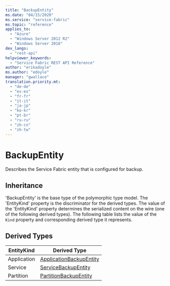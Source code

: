 ```yaml
---
title: "BackupEntity"
ms.date: "04/15/2020"
ms.service: "service-fabric"
ms.topic: "reference"
applies_to: 
  - "Azure"
  - "Windows Server 2012 R2"
  - "Windows Server 2016"
dev_langs: 
  - "rest-api"
helpviewer_keywords: 
  - "Service Fabric REST API Reference"
author: "erikadoyle"
ms.author: "edoyle"
manager: "gwallace"
translation.priority.mt: 
  - "de-de"
  - "es-es"
  - "fr-fr"
  - "it-it"
  - "ja-jp"
  - "ko-kr"
  - "pt-br"
  - "ru-ru"
  - "zh-cn"
  - "zh-tw"
---
```

# BackupEntity

Describes the Service Fabric entity that is configured for backup.
## Inheritance

'BackupEntity' is the base type of the polymorphic type model. The 'EntityKind' property is the discriminator for the derived types. 
The value of the 'EntityKind' property determines the serialized content on the wire (one of the following derived types). 
The following table lists the value of the `Kind` property and corresponding derived type it represents.
## Derived Types

| EntityKind | Derived Type |
| --- | --- | 
| Application | [ApplicationBackupEntity](sfclient-v71-model-applicationbackupentity.md) |
| Service | [ServiceBackupEntity](sfclient-v71-model-servicebackupentity.md) |
| Partition | [PartitionBackupEntity](sfclient-v71-model-partitionbackupentity.md) |

